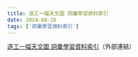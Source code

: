 ```yaml
---
title: 逐工一幅天文圖 詞彙學習資料索引
date: 2024-08-16
tags: ['詞彙學習資料索引']
---
```

[逐工一幅天文圖 詞彙學習資料索引](https://kiantiong.notion.site/5beaf59877b5475eb7550999964b6746)（外部連結）
